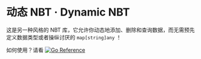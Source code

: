 # 动态 NBT · Dynamic NBT

这是另一种风格的 NBT 库，它允许你动态地添加、删除和查询数据，而无需预先定义数据类型或者操纵讨厌的 `map[string]any` ！

如何使用？请看 [![Go Reference](https://pkg.go.dev/badge/github.com/Tnze/go-mc/nbt/dynbt.svg)](https://pkg.go.dev/github.com/Tnze/go-mc/nbt/dynbt)

